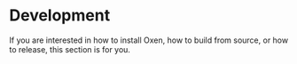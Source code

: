 # Development

If you are interested in how to install Oxen, how to build from source, or how to release, this section is for you.